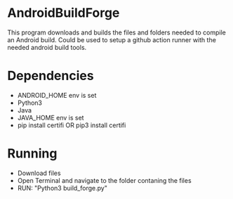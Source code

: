 # AndroidBuildForge
This program downloads and builds the files and folders needed to compile an Android build.
Could be used to setup a github action runner with the needed android build tools.
# Dependencies
  - ANDROID_HOME env is set
  - Python3
  - Java
  - JAVA_HOME env is set
  - pip install certifi OR pip3 install certifi
# Running
  - Download files
  - Open Terminal and navigate to the folder contaning the files
  - RUN: "Python3 build_forge.py"
